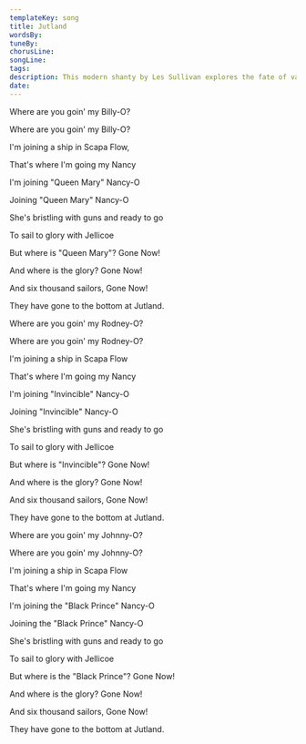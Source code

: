 ```yaml
---
templateKey: song
title: Jutland  
wordsBy:
tuneBy:
chorusLine:
songLine:
tags:
description: This modern shanty by Les Sullivan explores the fate of various ships which fought in the Battle of Jutland in 1916, the largest fleet action of World War One.
date:
---
```

Where are you goin\' my Billy-O?

Where are you goin\' my Billy-O?

I\'m joining a ship in Scapa Flow,

That\'s where I\'m going my Nancy

I\'m joining \"Queen Mary\" Nancy-O

Joining \"Queen Mary\" Nancy-O

She\'s bristling with guns and ready to go

To sail to glory with Jellicoe

But where is \"Queen Mary\"? Gone Now!

And where is the glory? Gone Now!

And six thousand sailors, Gone Now!

They have gone to the bottom at Jutland.

Where are you goin\' my Rodney-O?

Where are you goin\' my Rodney-O?

I\'m joining a ship in Scapa Flow

That\'s where I\'m going my Nancy

I\'m joining \"Invincible\" Nancy-O

Joining \"Invincible\" Nancy-O

She\'s bristling with guns and ready to go

To sail to glory with Jellicoe

But where is \"Invincible\"? Gone Now!

And where is the glory? Gone Now!

And six thousand sailors, Gone Now!

They have gone to the bottom at Jutland.

Where are you goin\' my Johnny-O?

Where are you goin\' my Johnny-O?

I\'m joining a ship in Scapa Flow

That\'s where I\'m going my Nancy

I\'m joining the \"Black Prince\" Nancy-O

Joining the \"Black Prince\" Nancy-O

She\'s bristling with guns and ready to go

To sail to glory with Jellicoe

But where is the \"Black Prince\"? Gone Now!

And where is the glory? Gone Now!

And six thousand sailors, Gone Now!

They have gone to the bottom at Jutland.
